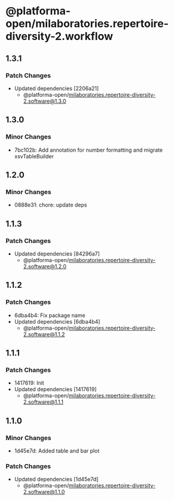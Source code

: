# @platforma-open/milaboratories.repertoire-diversity-2.workflow

## 1.3.1

### Patch Changes

- Updated dependencies [2206a21]
  - @platforma-open/milaboratories.repertoire-diversity-2.software@1.3.0

## 1.3.0

### Minor Changes

- 7bc102b: Add annotation for number formatting and migrate xsvTableBuilder

## 1.2.0

### Minor Changes

- 0888e31: chore: update deps

## 1.1.3

### Patch Changes

- Updated dependencies [84296a7]
  - @platforma-open/milaboratories.repertoire-diversity-2.software@1.2.0

## 1.1.2

### Patch Changes

- 6dba4b4: Fix package name
- Updated dependencies [6dba4b4]
  - @platforma-open/milaboratories.repertoire-diversity-2.software@1.1.2

## 1.1.1

### Patch Changes

- 1417619: Init
- Updated dependencies [1417619]
  - @platforma-open/milaboratories.repertoire-diversity-2.software@1.1.1

## 1.1.0

### Minor Changes

- 1d45e7d: Added table and bar plot

### Patch Changes

- Updated dependencies [1d45e7d]
  - @platforma-open/milaboratories.repertoire-diversity-2.software@1.1.0
